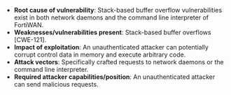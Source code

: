 - **Root cause of vulnerability**: Stack-based buffer overflow vulnerabilities exist in both network daemons and the command line interpreter of FortiWAN.
- **Weaknesses/vulnerabilities present**: Stack-based buffer overflows [CWE-121].
- **Impact of exploitation**: An unauthenticated attacker can potentially corrupt control data in memory and execute arbitrary code.
- **Attack vectors**: Specifically crafted requests to network daemons or the command line interpreter.
- **Required attacker capabilities/position**: An unauthenticated attacker can send malicious requests.